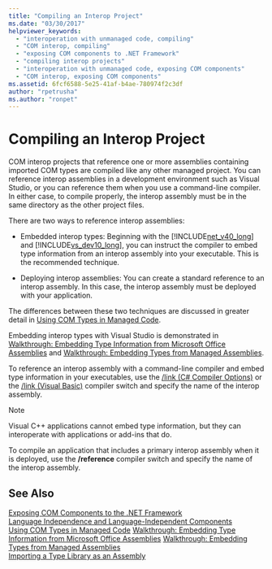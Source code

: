 ```yaml
---
title: "Compiling an Interop Project"
ms.date: "03/30/2017"
helpviewer_keywords: 
  - "interoperation with unmanaged code, compiling"
  - "COM interop, compiling"
  - "exposing COM components to .NET Framework"
  - "compiling interop projects"
  - "interoperation with unmanaged code, exposing COM components"
  - "COM interop, exposing COM components"
ms.assetid: 6fcf6588-5e25-41af-b4ae-780974f2c3df
author: "rpetrusha"
ms.author: "ronpet"
---
```

# Compiling an Interop Project
COM interop projects that reference one or more assemblies containing imported COM types are compiled like any other managed project. You can reference interop assemblies in a development environment such as Visual Studio, or you can reference them when you use a command-line compiler. In either case, to compile properly, the interop assembly must be in the same directory as the other project files.  
  
 There are two ways to reference interop assemblies:  
  
-   Embedded interop types: Beginning with the [!INCLUDE[net_v40_long](../../../includes/net-v40-long-md.md)] and [!INCLUDE[vs_dev10_long](../../../includes/vs-dev10-long-md.md)], you can instruct the compiler to embed type information from an interop assembly into your executable. This is the recommended technique.  
  
-   Deploying interop assemblies: You can create a standard reference to an interop assembly. In this case, the interop assembly must be deployed with your application.  
  
 The differences between these two techniques are discussed in greater detail in [Using COM Types in Managed Code](https://msdn.microsoft.com/library/1a95a8ca-c8b8-4464-90b0-5ee1a1135b66(v=vs.100)).  
  
 Embedding interop types with Visual Studio is demonstrated in [Walkthrough: Embedding Type Information from Microsoft Office Assemblies](https://msdn.microsoft.com/library/85b55e05-bc5e-4665-b6ae-e1ada9299fd3(v=vs.100)) and [Walkthrough: Embedding Types from Managed Assemblies](https://msdn.microsoft.com/library/b28ec92c-1867-4847-95c0-61adfe095e21).  
  
 To reference an interop assembly with a command-line compiler and embed type information in your executables, use the [/link (C# Compiler Options)](../../csharp/language-reference/compiler-options/link-compiler-option.md) or the [/link (Visual Basic)](../../visual-basic/reference/command-line-compiler/link.md) compiler switch and specify the name of the interop assembly.  
  
> [!NOTE]
>  Visual C++ applications cannot embed type information, but they can interoperate with applications or add-ins that do.  
  
 To compile an application that includes a primary interop assembly when it is deployed, use the **/reference** compiler switch and specify the name of the interop assembly.  
  
## See Also  
 [Exposing COM Components to the .NET Framework](exposing-com-components.md)  
 [Language Independence and Language-Independent Components](../../standard/language-independence-and-language-independent-components.md)  
 [Using COM Types in Managed Code](https://msdn.microsoft.com/library/1a95a8ca-c8b8-4464-90b0-5ee1a1135b66(v=vs.100))  
 [Walkthrough: Embedding Type Information from Microsoft Office Assemblies](https://msdn.microsoft.com/library/85b55e05-bc5e-4665-b6ae-e1ada9299fd3(v=vs.100))  
 [Walkthrough: Embedding Types from Managed Assemblies](https://msdn.microsoft.com/library/b28ec92c-1867-4847-95c0-61adfe095e21)  
 [Importing a Type Library as an Assembly](importing-a-type-library-as-an-assembly.md)
